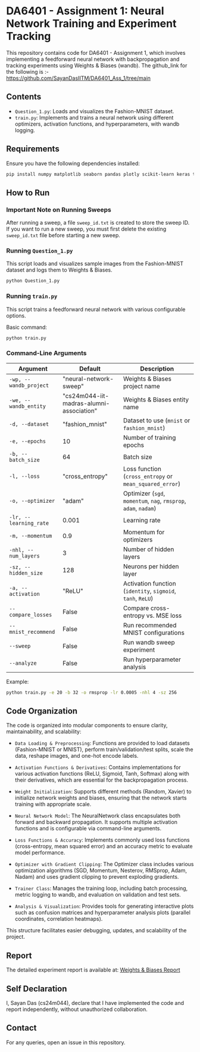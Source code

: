 # DA6401 - Assignment 1: Neural Network Training and Experiment Tracking

This repository contains code for DA6401 - Assignment 1, which involves implementing a feedforward neural network with backpropagation and tracking experiments using Weights & Biases (wandb). The github_link for the following is :- https://github.com/SayanDasIITM/DA6401_Ass_1/tree/main

## Contents
- `Question_1.py`: Loads and visualizes the Fashion-MNIST dataset.
- `train.py`: Implements and trains a neural network using different optimizers, activation functions, and hyperparameters, with wandb logging.

## Requirements

Ensure you have the following dependencies installed:

```bash
pip install numpy matplotlib seaborn pandas plotly scikit-learn keras tensorflow wandb
```

## How to Run

### Important Note on Running Sweeps
After running a sweep, a file `sweep_id.txt` is created to store the sweep ID. If you want to run a new sweep, you must first delete the existing `sweep_id.txt` file before starting a new sweep.


### Running `Question_1.py`

This script loads and visualizes sample images from the Fashion-MNIST dataset and logs them to Weights & Biases.

```bash
python Question_1.py
```

### Running `train.py`

This script trains a feedforward neural network with various configurable options.

Basic command:

```bash
python train.py
```

### Command-Line Arguments

| Argument | Default | Description |
|----------|---------|-------------|
| `-wp, --wandb_project` | "neural-network-sweep" | Weights & Biases project name |
| `-we, --wandb_entity` | "cs24m044-iit-madras-alumni-association" | Weights & Biases entity name |
| `-d, --dataset` | "fashion_mnist" | Dataset to use (`mnist` or `fashion_mnist`) |
| `-e, --epochs` | 10 | Number of training epochs |
| `-b, --batch_size` | 64 | Batch size |
| `-l, --loss` | "cross_entropy" | Loss function (`cross_entropy` or `mean_squared_error`) |
| `-o, --optimizer` | "adam" | Optimizer (`sgd`, `momentum`, `nag`, `rmsprop`, `adam`, `nadam`) |
| `-lr, --learning_rate` | 0.001 | Learning rate |
| `-m, --momentum` | 0.9 | Momentum for optimizers |
| `-nhl, --num_layers` | 3 | Number of hidden layers |
| `-sz, --hidden_size` | 128 | Neurons per hidden layer |
| `-a, --activation` | "ReLU" | Activation function (`identity`, `sigmoid`, `tanh`, `ReLU`) |
| `--compare_losses` | False | Compare cross-entropy vs. MSE loss |
| `--mnist_recommend` | False | Run recommended MNIST configurations |
| `--sweep` | False | Run wandb sweep experiment |
| `--analyze` | False | Run hyperparameter analysis |

Example:

```bash
python train.py -e 20 -b 32 -o rmsprop -lr 0.0005 -nhl 4 -sz 256
```

## Code Organization
The code is organized into modular components to ensure clarity, maintainability, and scalability:

- `Data Loading & Preprocessing`:
Functions are provided to load datasets (Fashion-MNIST or MNIST), perform train/validation/test splits, scale the data, reshape images, and one-hot encode labels.

- `Activation Functions & Derivatives`:
Contains implementations for various activation functions (ReLU, Sigmoid, Tanh, Softmax) along with their derivatives, which are essential for the backpropagation process.

- `Weight Initialization`:
Supports different methods (Random, Xavier) to initialize network weights and biases, ensuring that the network starts training with appropriate scale.

- `Neural Network Model`:
The NeuralNetwork class encapsulates both forward and backward propagation. It supports multiple activation functions and is configurable via command-line arguments.

- `Loss Functions & Accuracy`:
Implements commonly used loss functions (cross-entropy, mean squared error) and an accuracy metric to evaluate model performance.

- `Optimizer with Gradient Clipping`:
The Optimizer class includes various optimization algorithms (SGD, Momentum, Nesterov, RMSprop, Adam, Nadam) and uses gradient clipping to prevent exploding gradients.

- `Trainer Class`:
Manages the training loop, including batch processing, metric logging to wandb, and evaluation on validation and test sets.

- `Analysis & Visualization`:
Provides tools for generating interactive plots such as confusion matrices and hyperparameter analysis plots (parallel coordinates, correlation heatmaps).

This structure facilitates easier debugging, updates, and scalability of the project.

## Report

The detailed experiment report is available at:
[Weights & Biases Report](https://api.wandb.ai/links/cs24m044-iit-madras-alumni-association/vzk6r03m)


## Self Declaration
I, Sayan Das (cs24m044), declare that I have implemented the code and report independently, without unauthorized collaboration.

## Contact
For any queries, open an issue in this repository.

